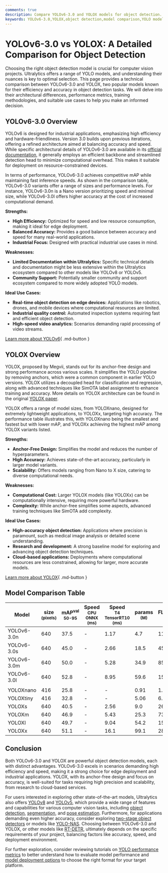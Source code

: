 ```yaml
---
comments: true
description: Compare YOLOv6-3.0 and YOLOX models for object detection. Explore performance, architecture, and use cases for efficient and accurate deployment.
keywords: YOLOv6-3.0,YOLOX,object detection,model comparison,YOLO models,computer vision,performance metrics,deep learning,model efficiency
---
```


# YOLOv6-3.0 vs YOLOX: A Detailed Comparison for Object Detection

Choosing the right object detection model is crucial for computer vision projects. Ultralytics offers a range of YOLO models, and understanding their nuances is key to optimal selection. This page provides a technical comparison between YOLOv6-3.0 and YOLOX, two popular models known for their efficiency and accuracy in object detection tasks. We will delve into their architectural differences, performance metrics, training methodologies, and suitable use cases to help you make an informed decision.

<script async src="https://cdn.jsdelivr.net/npm/chart.js@3.9.1/dist/chart.min.js"></script>
<script defer src="../../javascript/benchmark.js"></script>

<canvas id="modelComparisonChart" width="1024" height="400" active-models='["YOLOv6-3.0", "YOLOX"]'></canvas>

## YOLOv6-3.0 Overview

YOLOv6 is designed for industrial applications, emphasizing high efficiency and hardware-friendliness. Version 3.0 builds upon previous iterations, offering a refined architecture aimed at balancing accuracy and speed. While specific architectural details of YOLOv6-3.0 are available in its [official documentation](https://docs.ultralytics.com/models/yolov6/), it generally employs an efficient backbone and streamlined detection head to minimize computational overhead. This makes it suitable for deployment on resource-constrained devices.

In terms of performance, YOLOv6-3.0 achieves competitive mAP while maintaining fast inference speeds. As shown in the comparison table, YOLOv6-3.0 variants offer a range of sizes and performance levels. For instance, YOLOv6-3.0n is a Nano version prioritizing speed and minimal size, while YOLOv6-3.0l offers higher accuracy at the cost of increased computational demand.

**Strengths:**

- **High Efficiency:** Optimized for speed and low resource consumption, making it ideal for edge deployment.
- **Balanced Accuracy:** Provides a good balance between accuracy and speed for many real-world applications.
- **Industrial Focus:** Designed with practical industrial use cases in mind.

**Weaknesses:**

- **Limited Documentation within Ultralytics:** Specific technical details and documentation might be less extensive within the Ultralytics ecosystem compared to other models like YOLOv8 or YOLOv5.
- **Community Support:** Potentially smaller community and support ecosystem compared to more widely adopted YOLO models.

**Ideal Use Cases:**

- **Real-time object detection on edge devices:** Applications like robotics, drones, and mobile devices where computational resources are limited.
- **Industrial quality control:** Automated inspection systems requiring fast and efficient object detection.
- **High-speed video analytics:** Scenarios demanding rapid processing of video streams.

[Learn more about YOLOv6](https://docs.ultralytics.com/models/yolov6/){ .md-button }

## YOLOX Overview

YOLOX, proposed by Megvii, stands out for its anchor-free design and strong performance across various scales. It simplifies the YOLO pipeline by removing anchors, which were a common component in earlier YOLO versions. YOLOX utilizes a decoupled head for classification and regression, along with advanced techniques like SimOTA label assignment to enhance training and accuracy. More details on YOLOX architecture can be found in the original [YOLOX paper](https://arxiv.org/abs/2107.08430).

YOLOX offers a range of model sizes, from YOLOXnano, designed for extremely lightweight applications, to YOLOXx, targeting high accuracy. The performance table illustrates this, with YOLOXnano being the smallest and fastest but with lower mAP, and YOLOXx achieving the highest mAP among YOLOX variants listed.

**Strengths:**

- **Anchor-Free Design:** Simplifies the model and reduces the number of hyperparameters.
- **High Accuracy:** Achieves state-of-the-art accuracy, particularly in larger model variants.
- **Scalability:** Offers models ranging from Nano to X size, catering to diverse computational needs.

**Weaknesses:**

- **Computational Cost:** Larger YOLOX models (like YOLOXx) can be computationally intensive, requiring more powerful hardware.
- **Complexity:** While anchor-free simplifies some aspects, advanced training techniques like SimOTA add complexity.

**Ideal Use Cases:**

- **High-accuracy object detection:** Applications where precision is paramount, such as medical image analysis or detailed scene understanding.
- **Research and development:** A strong baseline model for exploring and advancing object detection techniques.
- **Cloud-based applications:** Deployments where computational resources are less constrained, allowing for larger, more accurate models.

[Learn more about YOLOX](https://arxiv.org/abs/2107.08430){ .md-button }

## Model Comparison Table

| Model       | size<br><sup>(pixels) | mAP<sup>val<br>50-95 | Speed<br><sup>CPU ONNX<br>(ms) | Speed<br><sup>T4 TensorRT10<br>(ms) | params<br><sup>(M) | FLOPs<br><sup>(B) |
| ----------- | --------------------- | -------------------- | ------------------------------ | ----------------------------------- | ------------------ | ----------------- |
| YOLOv6-3.0n | 640                   | 37.5                 | -                              | 1.17                                | 4.7                | 11.4              |
| YOLOv6-3.0s | 640                   | 45.0                 | -                              | 2.66                                | 18.5               | 45.3              |
| YOLOv6-3.0m | 640                   | 50.0                 | -                              | 5.28                                | 34.9               | 85.8              |
| YOLOv6-3.0l | 640                   | 52.8                 | -                              | 8.95                                | 59.6               | 150.7             |
|             |                       |                      |                                |                                     |                    |                   |
| YOLOXnano   | 416                   | 25.8                 | -                              | -                                   | 0.91               | 1.08              |
| YOLOXtiny   | 416                   | 32.8                 | -                              | -                                   | 5.06               | 6.45              |
| YOLOXs      | 640                   | 40.5                 | -                              | 2.56                                | 9.0                | 26.8              |
| YOLOXm      | 640                   | 46.9                 | -                              | 5.43                                | 25.3               | 73.8              |
| YOLOXl      | 640                   | 49.7                 | -                              | 9.04                                | 54.2               | 155.6             |
| YOLOXx      | 640                   | 51.1                 | -                              | 16.1                                | 99.1               | 281.9             |

## Conclusion

Both YOLOv6-3.0 and YOLOX are powerful object detection models, each with distinct advantages. YOLOv6-3.0 excels in scenarios demanding high efficiency and speed, making it a strong choice for edge deployment and industrial applications. YOLOX, with its anchor-free design and focus on accuracy, is well-suited for tasks requiring high precision and scalability, from research to cloud-based services.

For users interested in exploring other state-of-the-art models, Ultralytics also offers [YOLOv8](https://docs.ultralytics.com/models/yolov8/) and [YOLOv5](https://docs.ultralytics.com/models/yolov5/), which provide a wide range of features and capabilities for various computer vision tasks, including [object detection](https://docs.ultralytics.com/tasks/detect/), [segmentation](https://docs.ultralytics.com/tasks/segment/), and [pose estimation](https://docs.ultralytics.com/tasks/pose/). Furthermore, for applications demanding even higher accuracy, consider exploring [two-stage object detectors](https://www.ultralytics.com/glossary/two-stage-object-detectors) or models like [YOLO-NAS](https://docs.ultralytics.com/models/yolo-nas/). Choosing between YOLOv6-3.0 and YOLOX, or other models like [RT-DETR](https://docs.ultralytics.com/models/rtdetr/), ultimately depends on the specific requirements of your project, balancing factors like accuracy, speed, and deployment environment.

For further exploration, consider reviewing tutorials on [YOLO performance metrics](https://docs.ultralytics.com/guides/yolo-performance-metrics/) to better understand how to evaluate model performance and [model deployment options](https://docs.ultralytics.com/guides/model-deployment-options/) to choose the right format for your target platform.
